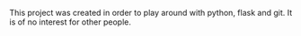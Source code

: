 This project was created in order to play around with python, flask and git.
It is of no interest for other people.